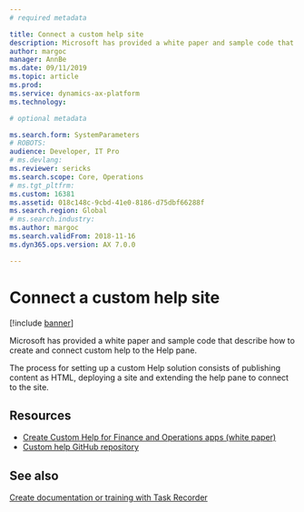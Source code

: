 ```yaml
---
# required metadata

title: Connect a custom help site
description: Microsoft has provided a white paper and sample code that describe how to create and connect custom help to the Help pane.  
author: margoc
manager: AnnBe
ms.date: 09/11/2019
ms.topic: article
ms.prod: 
ms.service: dynamics-ax-platform
ms.technology: 

# optional metadata

ms.search.form: SystemParameters
# ROBOTS: 
audience: Developer, IT Pro
# ms.devlang: 
ms.reviewer: sericks
ms.search.scope: Core, Operations
# ms.tgt_pltfrm: 
ms.custom: 16381
ms.assetid: 018c148c-9cbd-41e0-8186-d75dbf66288f
ms.search.region: Global
# ms.search.industry: 
ms.author: margoc
ms.search.validFrom: 2018-11-16
ms.dyn365.ops.version: AX 7.0.0

---
```


# Connect a custom help site

[!include [banner](../includes/banner.md)]

Microsoft has provided a white paper and sample code that describe how to create and connect custom help to the Help pane.

The process for setting up a custom Help solution consists of publishing content as HTML, deploying a site and extending the help pane to connect to the site.

## Resources

- [Create Custom Help for Finance and Operations apps (white paper)](https://go.microsoft.com/fwlink/?linkid=2041185)
- [Custom help GitHub repository](https://github.com/microsoft/dynamics356f-o-custom-help)

## See also

[Create documentation or training with Task Recorder](../../dev-itpro/user-interface/task-recorder-training-docs.md)
